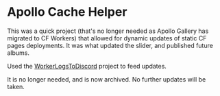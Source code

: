 # Apollo Cache Helper

This was a quick project (that's no longer needed as Apollo Gallery has migrated to CF Workers) that allowed for dynamic updates of static CF pages deployments.
It was what updated the slider, and published future albums.

Used the [WorkerLogsToDiscord](https://github.com/socksthewolf/workerlogstodiscord) project to feed updates.

It is no longer needed, and is now archived. No further updates will be taken.
